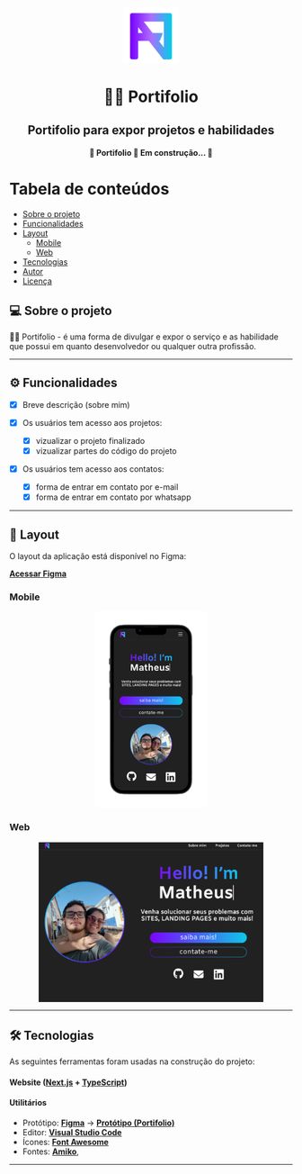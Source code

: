 <p align="center">
  <img src="./public/logo.svg" height="100"/>
</p>
<h1 align="center">👨‍💻 Portifolio</h1>
<h2 align="center">Portifolio para expor projetos e habilidades</h2>

<h4 align="center"> 
	🚧  Portifolio 🚀 Em construção...  🚧
</h4>

Tabela de conteúdos
=================
<!--ts-->
   * [Sobre o projeto](#-sobre-o-projeto)
   * [Funcionalidades](#-funcionalidades)
   * [Layout](#-layout)
     * [Mobile](#mobile)
     * [Web](#web)
   * [Tecnologias](#-tecnologias)
   * [Autor](#-autor)
   * [Licença](#user-content--licença)
<!--te-->

## 💻 Sobre o projeto

👨‍💻 Portifolio - é uma forma de divulgar e expor o serviço e as habilidade que possui em quanto desenvolvedor ou qualquer outra profissão.

---

## ⚙️ Funcionalidades

- [x] Breve descrição (sobre mim)

- [x] Os usuários tem acesso aos projetos:
  - [x] vizualizar o projeto finalizado
  - [x] vizualizar partes do código do projeto
     
- [x] Os usuários tem acesso aos contatos:
  - [x] forma de entrar em contato por e-mail
  - [x] forma de entrar em contato por whatsapp

---

## 🎨 Layout

O layout da aplicação está disponível no Figma:


**[Acessar Figma](https://www.figma.com/file/FF7Sa8JZZFZwZkCvsklmXH/Portifolio)**

### Mobile

<p align="center">
  <img alt="MobilePhoto" src="./public/mobile.png" width="200px">
</p>

### Web

<p align="center" style="display: flex; align-items: flex-start; justify-content: center;">
  <img alt="WebPhoto" src="./public/web.png" width="400px">
</p>

---

## 🛠 Tecnologias

As seguintes ferramentas foram usadas na construção do projeto:

#### **Website**  ([Next.js](https://nextjs.org/)  +  [TypeScript](https://www.typescriptlang.org/))

#### **Utilitários**

-   Protótipo:  **[Figma](https://www.figma.com/)**  →  **[Protótipo (Portifolio)](https://www.figma.com/file/FF7Sa8JZZFZwZkCvsklmXH/Portifolio)**
-   Editor:  **[Visual Studio Code](https://code.visualstudio.com/)**
-   Ícones:  **[Font Awesome](https://fontawesome.com/)**
-   Fontes:  **[Amiko](https://fonts.google.com/specimen/Amiko)**,


---
